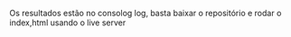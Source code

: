 Os resultados estão no consolog log, basta baixar o repositório e rodar o index,html usando o live server
